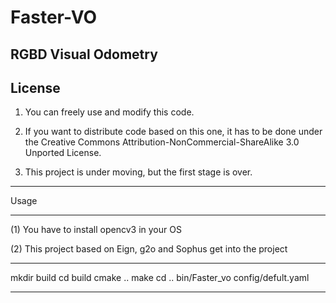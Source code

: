 # Faster-VO

RGBD Visual Odometry
-----------------------------------------------------------------------------------------------
License
-----------------------------------------------------------------------------------------------

1) You can freely use and modify this code.

2) If you want to distribute code based on this one, it has to be done under the Creative Commons Attribution-NonCommercial-ShareAlike 3.0 Unported License.
3) This project is under moving, but the first stage is over.  
________________________________________________________________________________________________
Usage
_________________________________________________________________________________________________
(1) You have to install opencv3 in your OS

(2) This project based on Eign, g2o and Sophus
get into the project
******************************
mkdir build
cd build 
cmake ..
make
cd ..
bin/Faster_vo config/defult.yaml
********************************
